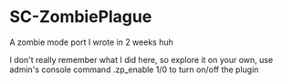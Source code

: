 # SC-ZombiePlague
A zombie mode port I wrote in 2 weeks huh

I don't really remember what I did here, so explore it on your own, use admin's console command .zp_enable 1/0 to turn on/off the plugin